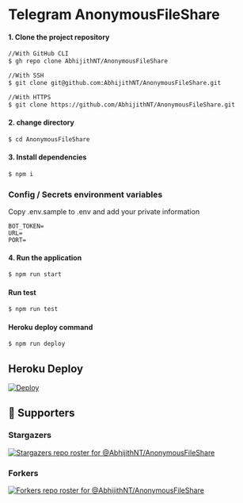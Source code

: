 # Telegram AnonymousFileShare 

#### 1. Clone the project repository


```sh
//With GitHub CLI
$ gh repo clone AbhijithNT/AnonymousFileShare
```
```sh
//With SSH
$ git clone git@github.com:AbhijithNT/AnonymousFileShare.git
```
```sh
//With HTTPS
$ git clone https://github.com/AbhijithNT/AnonymousFileShare.git
```
#### 2. change directory

```sh
$ cd AnonymousFileShare
```
#### 3. Install dependencies

```sh
$ npm i
```

### Config / Secrets environment variables

Copy .env.sample to .env and add your private information

```ev
BOT_TOKEN=
URL=
PORT=
```

#### 4. Run the application
```sh
$ npm run start
```

#### Run test

```sh
$ npm run test
```

#### Heroku deploy command

```sh
$ npm run deploy
```

## Heroku Deploy

[![Deploy](https://www.herokucdn.com/deploy/button.svg)](https://heroku.com/deploy?template=https://github.com/AbhijithNT/AnonymousFileShare/)


## :clap:  Supporters

### Stargazers
[![Stargazers repo roster for @AbhijithNT/AnonymousFileShare](https://reporoster.com/stars/AbhijithNT/AnonymousFileShare)](https://github.com/AbhijithNT/AnonymousFileShare/stargazers)
### Forkers
[![Forkers repo roster for @AbhijithNT/AnonymousFileShare](https://reporoster.com/forks/AbhijithNT/AnonymousFileShare)](https://github.com/AbhijithNT/AnonymousFileShare/network/members)
